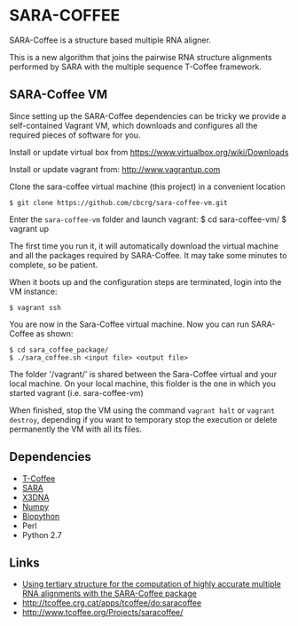 SARA-COFFEE
===========

SARA-Coffee is a structure based multiple RNA aligner. 

This is a new algorithm that joins the pairwise RNA structure alignments performed by 
SARA with the multiple sequence T-Coffee framework. 

SARA-Coffee VM
--------------

Since setting up the SARA-Coffee dependencies can be tricky we provide a self-contained 
Vagrant VM, which downloads and configures all the required pieces of software for you. 

Install or update virtual box from https://www.virtualbox.org/wiki/Downloads

Install or update vagrant from: http://www.vagrantup.com

Clone the sara-coffee virtual machine (this project) in a convenient location

    $ git clone https://github.com/cbcrg/sara-coffee-vm.git

Enter the `sara-coffee-vm` folder and launch vagrant:
    $ cd sara-coffee-vm/
    $ vagrant up  

The first time you run it, it will automatically download the virtual machine and all the packages required by SARA-Coffee. It may take some minutes to complete, so be patient. 

When it boots up and the configuration steps are terminated, login into the VM instance:

    $ vagrant ssh 
    
You are now in the Sara-Coffee virtual machine. Now you can run SARA-Coffee as shown: 

    $ cd sara_coffee_package/
    $ ./sara_coffee.sh <input file> <output file> 

The folder '/vagrant/' is shared between the Sara-Coffee virtual and your local machine. On your local machine, this fiolder is the one in which you started vagrant (i.e. sara-coffee-vm)

When finished, stop the VM using the command `vagrant halt` or `vagrant destroy`, depending if you
want to temporary stop the execution or delete permanently the VM with all its files. 


Dependencies 
------------

* [T-Coffee](http://tcoffee.org)
* [SARA](http://structure.biofold.org/sara/)
* [X3DNA](http://x3dna.org/)
* [Numpy](http://www.numpy.org/)
* [Biopython](http://biopython.org/)
* Perl
* Python 2.7


Links
-----
* [Using tertiary structure for the computation of highly accurate multiple RNA alignments with the SARA-Coffee package](http://www.ncbi.nlm.nih.gov/pubmed?term=23449094)
* http://tcoffee.crg.cat/apps/tcoffee/do:saracoffee
* http://www.tcoffee.org/Projects/saracoffee/

